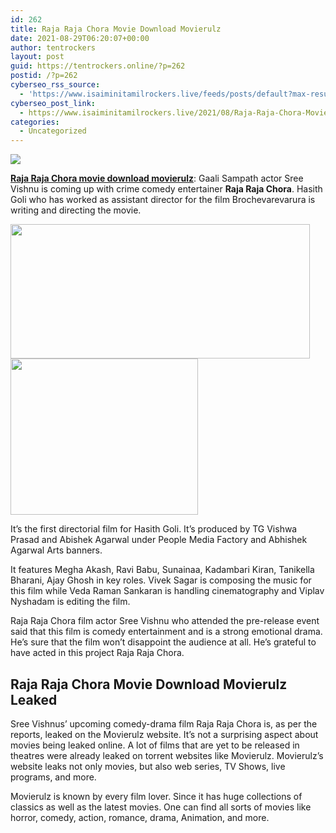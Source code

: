```yaml
---
id: 262
title: Raja Raja Chora Movie Download Movierulz
date: 2021-08-29T06:20:07+00:00
author: tentrockers
layout: post
guid: https://tentrockers.online/?p=262
postid: /?p=262
cyberseo_rss_source:
  - 'https://www.isaiminitamilrockers.live/feeds/posts/default?max-results=150&start-index=1'
cyberseo_post_link:
  - https://www.isaiminitamilrockers.live/2021/08/Raja-Raja-Chora-Movie-Download-Movierulz.html
categories:
  - Uncategorized
---
```

<div class="media_block">
  <img src="https://1.bp.blogspot.com/-49ltslfuhbI/YR8W9W1dVsI/AAAAAAAABJE/PA5x-ydNjXUqn8UBQqcJ14GJBumSSUYngCLcBGAsYHQ/s72-w479-h215-c/Raja-Raja-Chora-movie-download.jpg" class="media_thumbnail" />
</div>

<meta content="Raja Raja Chora movie download movierulz : Gaali Sampath actor Sree Vishnu is coming up with crime comedy entertainer&nbsp; Raja Raja Chora . Has..." name="twitter:description" />

  


<center>
</center>

**[Raja Raja Chora movie download movierulz](https://www.tamilrockerz.online/raja-raja-chora-movie-download-movierulz/)**: Gaali Sampath actor Sree Vishnu is coming up with crime comedy entertainer&nbsp;**Raja Raja Chora**. Hasith Goli who has worked as assistant director for the film Brochevarevarura is writing and directing the movie.

<div class="separator">
  <a href="https://1.bp.blogspot.com/-49ltslfuhbI/YR8W9W1dVsI/AAAAAAAABJE/PA5x-ydNjXUqn8UBQqcJ14GJBumSSUYngCLcBGAsYHQ/s2048/Raja-Raja-Chora-movie-download.jpg" imageanchor="1"><img loading="lazy" border="0" data-original-height="1378" data-original-width="2048" height="215" src="https://1.bp.blogspot.com/-49ltslfuhbI/YR8W9W1dVsI/AAAAAAAABJE/PA5x-ydNjXUqn8UBQqcJ14GJBumSSUYngCLcBGAsYHQ/w479-h215/Raja-Raja-Chora-movie-download.jpg" width="479" /></a>
</div>



<div class="separator">
  <a href="https://www.tamilrockerz.online/raja-raja-chora-movie-download-movierulz/" imageanchor="1"><img loading="lazy" border="0" data-original-height="250" data-original-width="300" height="250" src="https://1.bp.blogspot.com/-nfbzYVobUik/YMlpOerzdgI/AAAAAAAAA3Y/aAupsOUs_WMY6Lv7R1OtZhI6OqaRh-YAwCPcBGAYYCw/s0/e854879156f0849f3d27a89db88ed039.png" width="300" /></a>
</div>

It’s the first directorial film for Hasith Goli. It’s produced by TG Vishwa Prasad and Abishek Agarwal under People Media Factory and Abhishek Agarwal Arts banners.&nbsp;&nbsp;

It features Megha Akash, Ravi Babu, Sunainaa, Kadambari Kiran, Tanikella Bharani, Ajay Ghosh in key roles. Vivek Sagar is composing the music for this film while Veda Raman Sankaran is handling cinematography and Viplav Nyshadam is editing the film.

Raja Raja Chora film actor Sree Vishnu who attended the pre-release event said that this film is comedy entertainment and is a strong emotional drama. He’s sure that the film won’t disappoint the audience at all. He’s grateful to have acted in this project Raja Raja Chora.

<div class="code-block code-block-11">
  <h2>
    <b>Raja Raja Chora Movie Download Movierulz Leaked</b>
  </h2>
  
  <p>
    Sree Vishnus’ upcoming comedy-drama film Raja Raja Chora is, as per the reports, leaked on the Movierulz website. It’s not a surprising aspect about movies being leaked online. A lot of films that are yet to be released in theatres were already leaked on torrent websites like Movierulz. Movierulz’s website leaks not only movies, but also web series, TV Shows, live programs, and more.
  </p>
  
  <p>
    Movierulz is known by every film lover. Since it has huge collections of classics as well as the latest movies. One can find all sorts of movies like horror, comedy, action, romance, drama, Animation, and more.&nbsp;&nbsp;
  </p>
</div>

<center>
</center>